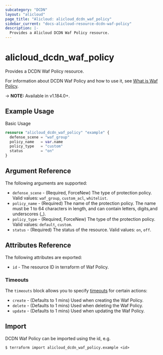 ```yaml
---
subcategory: "DCDN"
layout: "alicloud"
page_title: "Alicloud: alicloud_dcdn_waf_policy"
sidebar_current: "docs-alicloud-resource-dcdn-waf-policy"
description: |-
  Provides a Alicloud DCDN Waf Policy resource.
---
```


# alicloud\_dcdn\_waf\_policy

Provides a DCDN Waf Policy resource.

For information about DCDN Waf Policy and how to use it, see [What is Waf Policy](https://www.alibabacloud.com/help/en/dynamic-route-for-cdn/latest/set-the-protection-policies#doc-api-dcdn-CreateDcdnWafPolicy).

-> **NOTE:** Available in v1.184.0+.

## Example Usage

Basic Usage

```terraform
resource "alicloud_dcdn_waf_policy" "example" {
  defense_scene = "waf_group"
  policy_name   = var.name
  policy_type   = "custom"
  status        = "on"
}
```

## Argument Reference

The following arguments are supported:

* `defense_scene` - (Required, ForceNew) The type of protection policy. Valid values: `waf_group`, `custom_acl`, `whitelist`.
* `policy_name` - (Required) The name of the protection policy. The name must be 1 to 64 characters in length, and can contain letters, digits,and underscores (_).
* `policy_type` - (Required, ForceNew) The type of the protection policy. Valid values: `default`, `custom`.
* `status` - (Required) The status of the resource. Valid values: `on`, `off`.

## Attributes Reference

The following attributes are exported:

* `id` - The resource ID in terraform of Waf Policy.

### Timeouts

The `timeouts` block allows you to specify [timeouts](https://www.terraform.io/docs/configuration-0-11/resources.html#timeouts) for certain actions:

* `create` - (Defaults to 1 mins) Used when creating the Waf Policy.
* `delete` - (Defaults to 1 mins) Used when deleting the Waf Policy.
* `update` - (Defaults to 1 mins) Used when updating the Waf Policy.

## Import

DCDN Waf Policy can be imported using the id, e.g.

```
$ terraform import alicloud_dcdn_waf_policy.example <id>
```